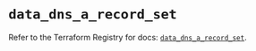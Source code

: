 # `data_dns_a_record_set`

Refer to the Terraform Registry for docs: [`data_dns_a_record_set`](https://registry.terraform.io/providers/hashicorp/dns/3.4.2/docs/data-sources/a_record_set).
